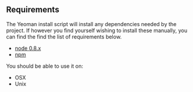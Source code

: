 ## Requirements

The Yeoman install script will install any dependencies needed by the project. If however
you find yourself wishing to install these manually, you can find the find the list of 
requirements below.

* [node 0.8.x](http://nodejs.org)
* [npm](http://npmjs.org)

You should be able to use it on:

* OSX
* Unix

